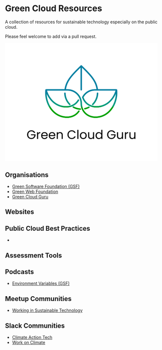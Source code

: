 # Green Cloud Resources
A collection of resources for sustainable technology especially on the public cloud.

Please feel welcome to add via a pull request.

![logo.png](images/logo.png)

## Organisations
* [Green Software Foundation (GSF)](https://greensoftware.foundation/)
* [Green Web Foundation](https://www.thegreenwebfoundation.org/)
* [Green Cloud Guru](https://greencloud.guru)

## Websites

## Public Cloud Best Practices
* 

## Assessment Tools

## Podcasts
* [Environment Variables (GSF)](https://podcast.greensoftware.foundation/)

## Meetup Communities
* [Working in Sustainable Technology](https://www.meetup.com/Working-In-Sustainable-Technology/)

## Slack Communities
* [Climate Action Tech](https://climateaction.tech/)
* [Work on Climate](https://workonclimate.org/)